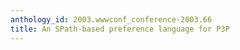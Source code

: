 ```yaml
---
anthology_id: 2003.wwwconf_conference-2003.66
title: An SPath-based preference language for P3P
---
```

